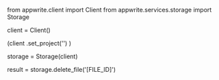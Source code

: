 from appwrite.client import Client
from appwrite.services.storage import Storage

client = Client()

(client
  .set_project('')
)

storage = Storage(client)

result = storage.delete_file('[FILE_ID]')

